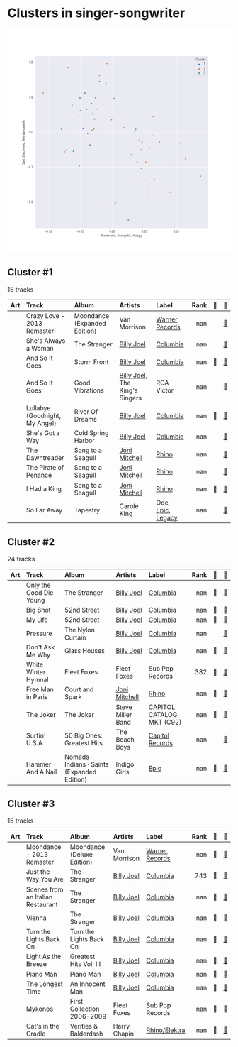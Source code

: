# Clusters in singer-songwriter

![Comparison of Cluster](../../../images/genres/singer-songwriter/clusters/clusters_scatter.png)

## Cluster #1

15 tracks

| Art | Track | Album | Artists | Label | Rank | 💚 | 🔗 |
|:---|:---|:---|:---|:---|---:|:---|:---|
| <img src="https://i.scdn.co/image/ab67616d0000b2739ee9ec388e0827c88bfdfbd7" alt="" width="50" /> | Crazy Love - 2013 Remaster | Moondance (Expanded Edition) | Van Morrison | [Warner Records](../../../../labels/warner_records) | nan | | [🔗](https://open.spotify.com/track/2hjAc6x8EoSLhGxRNg8KEw) |
| <img src="https://i.scdn.co/image/ab67616d0000b2738a6dbac0b74bd2484189ea5f" alt="" width="50" /> | She's Always a Woman | The Stranger | [Billy Joel](../../../../artists/billy_joel/overview.md) | [Columbia](../../../../labels/columbia) | nan | | [🔗](https://open.spotify.com/track/3ILLSvTYvFjjEdbxvQumOb) |
| <img src="https://i.scdn.co/image/ab67616d0000b2731946747b8692919f98918ec4" alt="" width="50" /> | And So It Goes | Storm Front | [Billy Joel](../../../../artists/billy_joel/overview.md) | [Columbia](../../../../labels/columbia) | nan | 💚 | [🔗](https://open.spotify.com/track/1u7kQUb3lQcpHaYRfia13A) |
| <img src="https://i.scdn.co/image/ab67616d0000b273b13eb2ff19372ac491273a06" alt="" width="50" /> | And So It Goes | Good Vibrations | [Billy Joel](../../../../artists/billy_joel/overview.md), The King's Singers | RCA Victor | nan | | [🔗](https://open.spotify.com/track/1v8w3Ve0EYhy8cMlRR92QM) |
| <img src="https://i.scdn.co/image/ab67616d0000b273d81c87cd4fa07351a5d14a71" alt="" width="50" /> | Lullabye (Goodnight, My Angel) | River Of Dreams | [Billy Joel](../../../../artists/billy_joel/overview.md) | [Columbia](../../../../labels/columbia) | nan | 💚 | [🔗](https://open.spotify.com/track/4cURHmiuYii52BVbhrGbv0) |
| <img src="https://i.scdn.co/image/ab67616d0000b2738039be895428386c4bc90851" alt="" width="50" /> | She's Got a Way | Cold Spring Harbor | [Billy Joel](../../../../artists/billy_joel/overview.md) | [Columbia](../../../../labels/columbia) | nan | | [🔗](https://open.spotify.com/track/3Ie2eLOIj2IhKnzPwXrLbJ) |
| <img src="https://i.scdn.co/image/ab67616d0000b273e12c4f1b0c312675b67b6b0e" alt="" width="50" /> | The Dawntreader | Song to a Seagull | [Joni Mitchell](../../../../artists/joni_mitchell/overview.md) | [Rhino](../../../../labels/rhino) | nan | | [🔗](https://open.spotify.com/track/0KE9YElZqPumrpm9ovtXlN) |
| <img src="https://i.scdn.co/image/ab67616d0000b273e12c4f1b0c312675b67b6b0e" alt="" width="50" /> | The Pirate of Penance | Song to a Seagull | [Joni Mitchell](../../../../artists/joni_mitchell/overview.md) | [Rhino](../../../../labels/rhino) | nan | | [🔗](https://open.spotify.com/track/53QbBfo0PTUKfOBM0YoPU7) |
| <img src="https://i.scdn.co/image/ab67616d0000b273e12c4f1b0c312675b67b6b0e" alt="" width="50" /> | I Had a King | Song to a Seagull | [Joni Mitchell](../../../../artists/joni_mitchell/overview.md) | [Rhino](../../../../labels/rhino) | nan | 💚 | [🔗](https://open.spotify.com/track/6rj2z2taVIxPRnzx5LJkGm) |
| <img src="https://i.scdn.co/image/ab67616d0000b27323350feac07f56d8b96f33d5" alt="" width="50" /> | So Far Away | Tapestry | Carole King | Ode, [Epic](../../../../labels/epic), [Legacy](../../../../labels/legacy) | nan | | [🔗](https://open.spotify.com/track/4HHge4zAyIw3pkrtFzmwCl) |
## Cluster #2

24 tracks

| Art | Track | Album | Artists | Label | Rank | 💚 | 🔗 |
|:---|:---|:---|:---|:---|---:|:---|:---|
| <img src="https://i.scdn.co/image/ab67616d0000b2738a6dbac0b74bd2484189ea5f" alt="" width="50" /> | Only the Good Die Young | The Stranger | [Billy Joel](../../../../artists/billy_joel/overview.md) | [Columbia](../../../../labels/columbia) | nan | 💚 | [🔗](https://open.spotify.com/track/2xabqm0YNQCTcPteQjJ22K) |
| <img src="https://i.scdn.co/image/ab67616d0000b2731d4675d5a0345bb93686e4b6" alt="" width="50" /> | Big Shot | 52nd Street | [Billy Joel](../../../../artists/billy_joel/overview.md) | [Columbia](../../../../labels/columbia) | nan | 💚 | [🔗](https://open.spotify.com/track/22wxe2Yc9JzihICXYLGAQ7) |
| <img src="https://i.scdn.co/image/ab67616d0000b2731d4675d5a0345bb93686e4b6" alt="" width="50" /> | My Life | 52nd Street | [Billy Joel](../../../../artists/billy_joel/overview.md) | [Columbia](../../../../labels/columbia) | nan | 💚 | [🔗](https://open.spotify.com/track/4ZoBC5MhSEzuknIgAkBaoT) |
| <img src="https://i.scdn.co/image/ab67616d0000b273e5e5f24cf490dfc7041eafc3" alt="" width="50" /> | Pressure | The Nylon Curtain | [Billy Joel](../../../../artists/billy_joel/overview.md) | [Columbia](../../../../labels/columbia) | nan | | [🔗](https://open.spotify.com/track/3LqvmDtXWXjF7fg8mh8iZh) |
| <img src="https://i.scdn.co/image/ab67616d0000b27322d5199692d318c28d6c7d9b" alt="" width="50" /> | Don't Ask Me Why | Glass Houses | [Billy Joel](../../../../artists/billy_joel/overview.md) | [Columbia](../../../../labels/columbia) | nan | 💚 | [🔗](https://open.spotify.com/track/6g4vHtdGqD5eEgpf7nKISk) |
| <img src="https://i.scdn.co/image/ab67616d0000b2733818b4c636e2a7fdea3bf965" alt="" width="50" /> | White Winter Hymnal | Fleet Foxes | Fleet Foxes | Sub Pop Records | 382 | 💚 | [🔗](https://open.spotify.com/track/0GegHVxeozw3rdjte45Bfx) |
| <img src="https://i.scdn.co/image/ab67616d0000b2739569f3e5cca8dce07cc7e5a7" alt="" width="50" /> | Free Man in Paris | Court and Spark | [Joni Mitchell](../../../../artists/joni_mitchell/overview.md) | [Rhino](../../../../labels/rhino) | nan | 💚 | [🔗](https://open.spotify.com/track/2by5mqpQ1ZP2G5FOIccMnu) |
| <img src="https://i.scdn.co/image/ab67616d0000b273375445cc7a2aedff11361b51" alt="" width="50" /> | The Joker | The Joker | Steve Miller Band | CAPITOL CATALOG MKT (C92) | nan | 💚 | [🔗](https://open.spotify.com/track/1bp2IO61zbQrbWNmKKxg3f) |
| <img src="https://i.scdn.co/image/ab67616d0000b27310d709d905d269d37a41d4c4" alt="" width="50" /> | Surfin' U.S.A. | 50 Big Ones: Greatest Hits | The Beach Boys | [Capitol Records](../../../../labels/capitol_records) | nan | | [🔗](https://open.spotify.com/track/2EPr9Wx7e1cpGEbNAtuN7x) |
| <img src="https://i.scdn.co/image/ab67616d0000b273a9ac0521e0b38851c51d29c5" alt="" width="50" /> | Hammer And A Nail | Nomads · Indians · Saints (Expanded Edition) | Indigo Girls | [Epic](../../../../labels/epic) | nan | 💚 | [🔗](https://open.spotify.com/track/2OV25P5lmVqnjKnWfj0FeP) |
## Cluster #3

15 tracks

| Art | Track | Album | Artists | Label | Rank | 💚 | 🔗 |
|:---|:---|:---|:---|:---|---:|:---|:---|
| <img src="https://i.scdn.co/image/ab67616d0000b2732a1ffd75bb148e58ce2a6cac" alt="" width="50" /> | Moondance - 2013 Remaster | Moondance (Deluxe Edition) | Van Morrison | [Warner Records](../../../../labels/warner_records) | nan | 💚 | [🔗](https://open.spotify.com/track/683b4ikwa62JevCjwrmfg6) |
| <img src="https://i.scdn.co/image/ab67616d0000b2738a6dbac0b74bd2484189ea5f" alt="" width="50" /> | Just the Way You Are | The Stranger | [Billy Joel](../../../../artists/billy_joel/overview.md) | [Columbia](../../../../labels/columbia) | 743 | 💚 | [🔗](https://open.spotify.com/track/06RdYCp0UxsBtWsonHfSZz) |
| <img src="https://i.scdn.co/image/ab67616d0000b2738a6dbac0b74bd2484189ea5f" alt="" width="50" /> | Scenes from an Italian Restaurant | The Stranger | [Billy Joel](../../../../artists/billy_joel/overview.md) | [Columbia](../../../../labels/columbia) | nan | 💚 | [🔗](https://open.spotify.com/track/2rhFaau65TFMv4mACtE9it) |
| <img src="https://i.scdn.co/image/ab67616d0000b2738a6dbac0b74bd2484189ea5f" alt="" width="50" /> | Vienna | The Stranger | [Billy Joel](../../../../artists/billy_joel/overview.md) | [Columbia](../../../../labels/columbia) | nan | 💚 | [🔗](https://open.spotify.com/track/7gREIuHognJFspylIDJ94p) |
| <img src="https://i.scdn.co/image/ab67616d0000b273925babfc090a918c3a516a1c" alt="" width="50" /> | Turn the Lights Back On | Turn the Lights Back On | [Billy Joel](../../../../artists/billy_joel/overview.md) | [Columbia](../../../../labels/columbia) | nan | 💚 | [🔗](https://open.spotify.com/track/1KTemUlHzS0SvVtTjY1NTw) |
| <img src="https://i.scdn.co/image/ab67616d0000b2730c66d628abf2dcaadf3f3940" alt="" width="50" /> | Light As the Breeze | Greatest Hits Vol. III | [Billy Joel](../../../../artists/billy_joel/overview.md) | [Columbia](../../../../labels/columbia) | nan | 💚 | [🔗](https://open.spotify.com/track/1irDnW4t5Ph52hR2xuNtmF) |
| <img src="https://i.scdn.co/image/ab67616d0000b273db9c8abe838bbfb28ed5cc06" alt="" width="50" /> | Piano Man | Piano Man | [Billy Joel](../../../../artists/billy_joel/overview.md) | [Columbia](../../../../labels/columbia) | nan | 💚 | [🔗](https://open.spotify.com/track/78WVLOP9pN0G3gRLFy1rAa) |
| <img src="https://i.scdn.co/image/ab67616d0000b273814cbc4746358a25c84c62e7" alt="" width="50" /> | The Longest Time | An Innocent Man | [Billy Joel](../../../../artists/billy_joel/overview.md) | [Columbia](../../../../labels/columbia) | nan | 💚 | [🔗](https://open.spotify.com/track/5DH7nDryMhpixm4G4B7RP9) |
| <img src="https://i.scdn.co/image/ab67616d0000b273a36bd4a8c9d1b1b5c8c0136d" alt="" width="50" /> | Mykonos | First Collection 2006-2009 | Fleet Foxes | Sub Pop Records | nan | 💚 | [🔗](https://open.spotify.com/track/2s7pyee9w04uQy3cNKzey9) |
| <img src="https://i.scdn.co/image/ab67616d0000b273315994fdfb86d9bcb40337ba" alt="" width="50" /> | Cat's in the Cradle | Verities & Balderdash | Harry Chapin | [Rhino/Elektra](../../../../labels/rhino) | nan | 💚 | [🔗](https://open.spotify.com/track/2obblQ6tcePeOEVJV6nEGD) |